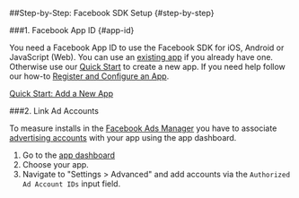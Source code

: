##Step-by-Step: Facebook SDK Setup {#step-by-step}

###1. Facebook App ID {#app-id}

You need a Facebook App ID to use the Facebook SDK for iOS, Android or JavaScript (Web). You can use an [existing app](/apps) if you already have one. Otherwise use our [Quick Start](/quickstarts) to create a new app. If you need help follow our how-to [Register and Configure an App](/docs/apps/register).
 

[Quick Start: Add a New App](/quickstarts/) 


###2. Link Ad Accounts

To measure installs in the [Facebook Ads Manager](https://www.facebook.com/ads/manager) you have to associate [advertising accounts](https://www.facebook.com/ads/manager/account/settings/) with your app using the app dashboard. 

1. Go to the [app dashboard](https://developers.facebook.com/apps/)
2. Choose your app.
3. Navigate to "Settings > Advanced" and add accounts via the `Authorized Ad Account IDs` input field. 
